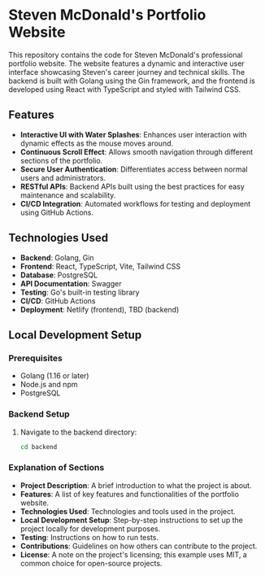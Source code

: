 # Steven McDonald's Portfolio Website

This repository contains the code for Steven McDonald's professional portfolio website. The website features a dynamic and interactive user interface showcasing Steven's career journey and technical skills. The backend is built with Golang using the Gin framework, and the frontend is developed using React with TypeScript and styled with Tailwind CSS.

## Features

- **Interactive UI with Water Splashes**: Enhances user interaction with dynamic effects as the mouse moves around.
- **Continuous Scroll Effect**: Allows smooth navigation through different sections of the portfolio.
- **Secure User Authentication**: Differentiates access between normal users and administrators.
- **RESTful APIs**: Backend APIs built using the best practices for easy maintenance and scalability.
- **CI/CD Integration**: Automated workflows for testing and deployment using GitHub Actions.

## Technologies Used

- **Backend**: Golang, Gin
- **Frontend**: React, TypeScript, Vite, Tailwind CSS
- **Database**: PostgreSQL
- **API Documentation**: Swagger
- **Testing**: Go's built-in testing library
- **CI/CD**: GitHub Actions
- **Deployment**: Netlify (frontend), TBD (backend)

## Local Development Setup

### Prerequisites

- Golang (1.16 or later)
- Node.js and npm
- PostgreSQL

### Backend Setup

1. Navigate to the backend directory:
   ```bash
   cd backend


### Explanation of Sections

- **Project Description**: A brief introduction to what the project is about.
- **Features**: A list of key features and functionalities of the portfolio website.
- **Technologies Used**: Technologies and tools used in the project.
- **Local Development Setup**: Step-by-step instructions to set up the project locally for development purposes.
- **Testing**: Instructions on how to run tests.
- **Contributions**: Guidelines on how others can contribute to the project.
- **License**: A note on the project's licensing; this example uses MIT, a common choice for open-source projects.
